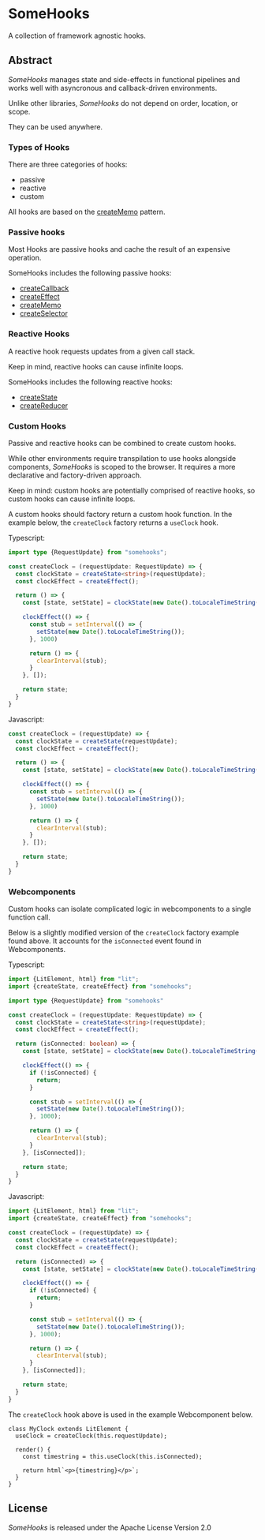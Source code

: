 # SomeHooks

A collection of framework agnostic hooks.

## Abstract

*SomeHooks* manages state and side-effects in functional pipelines and works
well with asyncronous and callback-driven environments.

Unlike other libraries, *SomeHooks* do not depend on order, location, or scope.

They can be used anywhere.

### Types of Hooks

There are three categories of hooks:

*   passive
*   reactive
*   custom

All hooks are based on the [createMemo](./src/create_memo/README.md) pattern.

### Passive hooks

Most Hooks are passive hooks and cache the result of an expensive operation.

SomeHooks includes the following passive hooks:

*   [createCallback](./src/create_callback/README.md)
*   [createEffect](./src/create_effect/README.md)
*   [createMemo](./src/create_memo/README.md)
*   [createSelector](./src/create_selector/README.md)

### Reactive Hooks

A reactive hook requests updates from a given call stack.

Keep in mind, reactive hooks can cause infinite loops.

SomeHooks includes the following reactive hooks:

*   [createState](./src/create_state/README.md)
*   [createReducer](./src/create_reducer/README.md)

### Custom Hooks

Passive and reactive hooks can be combined to create custom hooks.

While other environments require transpilation to use hooks alongside
components, *SomeHooks* is scoped to the browser. It requires a more declarative
and factory-driven approach.

Keep in mind: custom hooks are potentially comprised of reactive hooks, so
custom hooks can cause infinite loops.

A custom hooks should factory return a custom hook function. In the example
below, the `createClock` factory returns a `useClock` hook.

Typescript:

```ts
import type {RequestUpdate} from "somehooks";

const createClock = (requestUpdate: RequestUpdate) => {
  const clockState = createState<string>(requestUpdate);
  const clockEffect = createEffect();

  return () => {
    const [state, setState] = clockState(new Date().toLocaleTimeString());

    clockEffect(() => {
      const stub = setInterval(() => {
        setState(new Date().toLocaleTimeString());
      }, 1000)

      return () => {
        clearInterval(stub);
      }
    }, []);

    return state;
  }
}
```

Javascript:

```js
const createClock = (requestUpdate) => {
  const clockState = createState(requestUpdate);
  const clockEffect = createEffect();

  return () => {
    const [state, setState] = clockState(new Date().toLocaleTimeString());

    clockEffect(() => {
      const stub = setInterval(() => {
        setState(new Date().toLocaleTimeString());
      }, 1000)

      return () => {
        clearInterval(stub);
      }
    }, []);

    return state;
  }
}
```

### Webcomponents

Custom hooks can isolate complicated logic in webcomponents to a single function
call.

Below is a slightly modified version of the `createClock` factory example found
above. It accounts for the `isConnected` event found in Webcomponents.

Typescript:

```ts
import {LitElement, html} from "lit";
import {createState, createEffect} from "somehooks";

import type {RequestUpdate} from "somehooks"

const createClock = (requestUpdate: RequestUpdate) => {
  const clockState = createState<string>(requestUpdate);
  const clockEffect = createEffect();

  return (isConnected: boolean) => {
    const [state, setState] = clockState(new Date().toLocaleTimeString());

    clockEffect(() => {
      if (!isConnected) {
        return;
      }

      const stub = setInterval(() => {
        setState(new Date().toLocaleTimeString());
      }, 1000);

      return () => {
        clearInterval(stub);
      }
    }, [isConnected]);

    return state;
  }
}
```

Javascript:

```ts
import {LitElement, html} from "lit";
import {createState, createEffect} from "somehooks";

const createClock = (requestUpdate) => {
  const clockState = createState(requestUpdate);
  const clockEffect = createEffect();

  return (isConnected) => {
    const [state, setState] = clockState(new Date().toLocaleTimeString());

    clockEffect(() => {
      if (!isConnected) {
        return;
      }

      const stub = setInterval(() => {
        setState(new Date().toLocaleTimeString());
      }, 1000);

      return () => {
        clearInterval(stub);
      }
    }, [isConnected]);

    return state;
  }
}
```

The `createClock` hook above is used in the example Webcomponent below.

```
class MyClock extends LitElement {
  useClock = createClock(this.requestUpdate);

  render() {
    const timestring = this.useClock(this.isConnected);

    return html`<p>{timestring}</p>`;
  }
}
```

## License

*SomeHooks* is released under the Apache License Version 2.0

